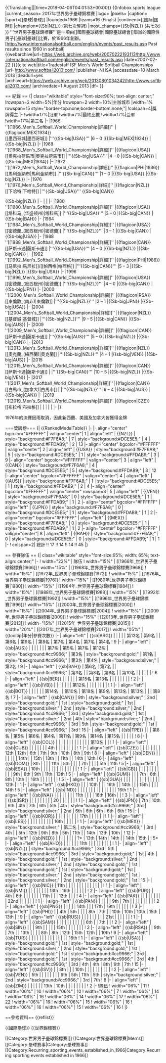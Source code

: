 {{Translating|||time=2018-04-06T04:01:53+00:00}}
{{Infobox sports league
|current_season= 2017年世界男子壘球錦標賽
|logo=
|pixels=
|caption=
|sport=[[壘球|壘球]]
|founded=1966
|teams=16 (Finals)
|continent=[[国际|国际]]
|champion={{Sb|NZL}} (第七次奪冠)
|most_champs={{Sb|NZL}} (共七次)
}}
'''世界男子壘球錦標賽'''是一項由[[國際壘球總會|國際壘球總會]]舉辦的國際性男子[[壘球|壘球]]比賽，於1966年創辦。<ref>[http://www.internationalsoftball.com/english/events/past_results.asp Past results since 1990 in softball] {{webarchive|url=https://web.archive.org/web/20070222193113/http://www.internationalsoftball.com/english/events/past_results.asp |date=2007-02-22 }}</ref><ref name=2013ISF>{{cite web|title=Tradestaff  ISF  Men's  World  Softball  Championships |url=http://www.softball2013.com/ |publisher=NHSA |accessdate=10 March 2013 |deadurl=yes |archiveurl=https://web.archive.org/web/20130801034242/http://www.softball2013.com/ |archivedate=1 August 2013 |df= }}</ref>

== 紀錄 ==
{| class="wikitable" style="font-size:90%; text-align: center;"
!rowspan=2 width=5%|年分
!rowspan=2 width=10%|主辦城市
|width=1% rowspan=15 style="border-top:none;border-bottom:none;"| 
!colspan=4|獎牌得主
|-
!width=17%|冠軍
!width=7%|最終比數
!width=17%|亞軍
!width=17%|第三名
|-
|1966<br>''[[1966_Men's_Softball_World_Championship|詳細]]''
|{{flagicon|MEX|1934}}<br>[[墨西哥城|墨西哥城]]
|'''{{Sb-big|USA}}'''
|6 – 0 
|{{Sb-big|MEX|1934}}
|{{Sb-big|NZL}}
|- 
|1968<br>''[[1968_Men's_Softball_World_Championship|詳細]]''
|{{flagicon|USA}}<br>[[奧克拉荷馬市|奧克拉荷馬市]]
|'''{{Sb-big|USA}}'''
|4 – 0
|{{Sb-big|CAN}}
|{{Sb-big|MEX|1934}}
|-
|1972<br>''[[1972_Men's_Softball_World_Championship|詳細]]''
|{{flagicon|PHI|1936}}<br>[[馬利金納市|馬利金納市]]
|'''{{Sb-big|CAN}}'''
|1 – 0
|{{Sb-big|USA}}
|{{Sb-big|NZL}}
|-
|1976<br>''[[1976_Men's_Softball_World_Championship|詳細]]''
|{{flagicon|NZL}}<br>[[下哈特|下哈特]]
|'''{{Sb-big|USA}}'''
{{Sb-big|CAN}}

{{Sb-big|NZL}}
| – 
|
|
|-
|1980<br>''[[1980_Men's_Softball_World_Championship|詳細]]''
|{{flagicon|USA}}<br>[[塔科马_(华盛顿州)|塔科馬]]
|'''{{Sb-big|USA}}'''
|3 – 0
|{{Sb-big|CAN}}
|{{Sb-big|BAH}}
|- 
|1984<br>''[[1984_Men's_Softball_World_Championship|詳細]]''
|{{flagicon|USA}}<br>[[密德蘭_(密西根州)|密德蘭]]
|'''{{Sb-big|NZL}}'''
|3 – 1
|{{Sb-big|CAN}}
|{{Sb-big|USA}}
|-
|1988<br>''[[1988_Men's_Softball_World_Championship|詳細]]''
|{{flagicon|CAN}}<br>[[萨斯卡通|薩斯卡通]]
|'''{{Sb-big|USA}}'''
|4 – 0
|{{Sb-big|NZL}}
|{{Sb-big|CAN}}
|- 
|1992<br>''[[1992_Men's_Softball_World_Championship|詳細]]''
|{{flagicon|PHI|1986}}<br>[[马尼拉|馬尼拉]]/[[帕西格|帕西格]]
|'''{{Sb-big|CAN}}'''
|5 – 3
|{{Sb-big|NZL}}
|{{Sb-big|USA}}
|-
|1996<br>''[[1996_Men's_Softball_World_Championship|詳細]]''
|{{flagicon|USA}}<br>[[密德蘭_(密西根州)|密德蘭]]
|'''{{Sb-big|NZL}}'''
|4 – 0
|{{Sb-big|CAN}}
|{{Sb-big|JPN}}
|- 
|2000<br>''[[2000_Men's_Softball_World_Championship|詳細]]''
|{{flagicon|RSA}}<br>[[東倫敦_(南非)|東倫敦]]
|'''{{Sb-big|NZL}}'''
|2 – 1
|{{Sb-big|JPN}}
|{{Sb-big|USA}}
|-
|2004<br>''[[2004_Men's_Softball_World_Championship|詳細]]''
|{{flagicon|NZL}}<br>[[基督城|基督城]]
|'''{{Sb-big|NZL}}'''
|9 – 5
|{{Sb-big|CAN}}
|{{Sb-big|AUS}}
|- 
|2009<br>''[[2009_Men's_Softball_World_Championship|詳細]]''
|{{flagicon|CAN}}<br>[[萨斯卡通|薩斯卡通]]
|'''{{Sb-big|AUS}}'''
|5 – 0
|{{Sb-big|NZL}}
|{{Sb-big|CAN}}
|- 
|2013<br>''[[2013_Men's_Softball_World_Championship|詳細]]''
|{{flagicon|NZL}}<br>[[奧克蘭_(紐西蘭)|奧克蘭]]
|'''{{Sb-big|NZL}}'''
|4 – 1
|{{sb-big|VEN}}
|{{Sb-big|AUS}}
|-
|2015<br>''[[2015_Men's_Softball_World_Championship|詳細]]''
|{{flagicon|CAN}}<br>[[萨斯卡通|薩斯卡通]]
|
|'''{{Sb-big|CAN}}'''
|10 – 5
|{{Sb-big|NZL}}
|{{Sb-big|VEN}}
|-
|2017<br>''[[2017_Men's_Softball_World_Championship|詳細]]''
|{{flagicon|CAN}}<br>[[白馬市_(加拿大)|白馬市]]
|
|'''{{Sb-big|NZL}}'''
|6 – 4
|{{Sb-big|AUS}}
|{{Sb-big|CAN}}
|-
|2019<br>''[[2019_Men's_Softball_World_Championship|詳細]]''
|{{flagicon|CZE}}<br>[[布拉格|布拉格]]
|
|
|
|
|
|-
|}

1976年的決賽因雨取消，因此新西蘭、美國及加拿大皆獲得金牌

===獎牌榜===
{| {{RankedMedalTable}}
|-
|- align="center" bgcolor="#FFFFFF"
| valign="center"| 1
| align="left" | {{NZL}}
| style="background:#F7F6A8;" | 7
| style="background:#DCE5E5;" | 4
| style="background:#FFDAB9;" | 2
| 13
|- align="center" bgcolor="#FFFFFF"
| valign="center"| 2
| align="left" | {{USA}}
| style="background:#F7F6A8;" | 5
| style="background:#DCE5E5;" | 1
| style="background:#FFDAB9;" | 3
| 9
|- align="center" bgcolor="#FFFFFF"
| valign="center"| 3
| align="left" | {{CAN}}
| style="background:#F7F6A8;" | 4
| style="background:#DCE5E5;" | 5
| style="background:#FFDAB9;" | 3
| 12
|- align="center" bgcolor="#FFFFFF"
| valign="center"| 4
| align="left" | {{AUS}}
| style="background:#F7F6A8;" | 1
| style="background:#DCE5E5;" | 1
| style="background:#FFDAB9;" | 2
| 4
|- align="center" bgcolor="#FFFFFF"
| valign="center" rowspan=3 | 5
| align="left" | {{VEN}}
| style="background:#F7F6A8;" | 0
| style="background:#DCE5E5;" | 1
| style="background:#FFDAB9;" | 1
| 2
|- align="center" bgcolor="#FFFFFF"
| align="left" | {{JPN}}
| style="background:#F7F6A8;" | 0
| style="background:#DCE5E5;" | 1
| style="background:#FFDAB9;" | 1
| 2
|- align="center" bgcolor="#FFFFFF"
| align="left" | {{MEX}}
| style="background:#F7F6A8;" | 0
| style="background:#DCE5E5;" | 1
| style="background:#FFDAB9;" | 1
| 2
|- align="center" bgcolor="#FFFFFF"
| valign="center"| 8
| align="left" | {{BAH}}
| style="background:#F7F6A8;" | 0
| style="background:#DCE5E5;" | 0
| style="background:#FFDAB9;" | 1
| 1
|-
! colspan=2| 總計 !! 17 !! 14 !! 14 !! 45
|}

== 參賽隊伍 ==
{| class="wikitable" style="font-size:95%; width: 65%; text-align: center;"
|-
! width="22%" | 隊伍
! width="15%" | [[1966年_世界男子壘球錦標賽|1966]]
! width="15%" | [[1968年_世界男子壘球錦標賽|1968]]
! width="15%" | [[1972年_世界男子壘球錦標賽|1972]]
! width="15%" | [[1976年_世界男子壘球錦標賽|1976]]
! width="15%" | [[1980年_世界男子壘球錦標賽|1980]]
! width="15%" | [[1984年_世界男子壘球錦標賽|1984]]
! width="15%" | [[1988年_世界男子壘球錦標賽|1988]]
! width="15%" | [[1992年_世界男子壘球錦標賽|1992]]
! width="15%" | [[1996年_世界男子壘球錦標賽|1996]]
! width="15%" | [[2000年_世界男子壘球錦標賽|2000]]
! width="15%" | [[2004年_世界男子壘球錦標賽|2004]]
! width="15%" | [[2009年_世界男子壘球錦標賽|2009]]
! width="15%" | [[2013年_世界男子壘球錦標賽|2013]]
! width="15%" | [[2015年_世界男子壘球錦標賽|2015]]
! width="20%" | [[2017年_世界男子壘球錦標賽|2017]]
! width="05%" | {{tooltip|年分|參賽次數}}
|-
| align="left" | {{sb|ARG}}
|
|
| 
|
| 第12名
| 第9名
| 
| 第6名
| 第9名
|
| 第8名
| 第7名
| 第4名
| 第7名
| 第4名
! 9
|-
| align="left" | {{sb|AUS}}
| 
| 
| 
| 
| 
| 
| 第7名
| 第5名
| 第7名
| 第12名
| style="background:#cc9966;" | 第3名
| style="background:gold;" | 第1名
| style="background:#cc9966;" | 第3名
| 第4名
| style="background:silver;" | 第2名
! 9
|-
| align="left" | {{sb|BAH}}
| 第6名
| 第7名
| 
| style="background:#cc9966;" | 第3名
| 
| 第8名
| 第6名
| 
| 第10名
|
| 
| 
| 
| 
|
! 6
|-
| align="left" | {{sb|BER}}
|
|
| 
|
| 
| 第15名
| 第13名
| 
|
|
| 
| 
| 
|
| 
! 2
|-
| align="left" | {{sb|IVB}}
|
|
| 
|
| 
| 
| 第12名
| 
|
|
| 
| 
| 
| 
|
! 1
|-
| align="left" | {{sb|BOT}}
|
|
| 
|
| 
| 第14名
| 
| 第10名
| 第18名
| 第9名
| 第13名
| 第13名
| 
| 
| 第8名
! 7
|-
| align="left" | {{sb|CAN}}
| 9th
| style="background:silver;" | 2nd
| style="background:gold;" | 1st
| style="background:gold;" | 1st
| style="background:silver;" | 2nd
| style="background:silver;" | 2nd
| style="background:#cc9966;" | 3rd
| style="background:gold;" | 1st
| style="background:silver;" | 2nd
| 4th
| style="background:silver;" | 2nd
| style="background:#cc9966;" | 3rd
| 5th
| style="background:gold;" | 1st
| style="background:#cc9966;" | 3rd
! 15
|-
| align="left" | {{sb|TPE}}
|
|
| 第8名
| 第5名
| 第6名
| 第4名
| 第11名
| 第9名
| 第14名
| 第15名
| 
| 
| 
|
| 
! 8
|-
| align="left" | {{sb|COL}}
|
|
| 
|
| 
| 
| 
| 
|
|
| 
| 
| 第10名
|
| 
! 1
|-
| align="left" | {{sb|CUB}}
|
|
| 
|
| 
| 
| 4th
| 
|
|
| 
| 
| 
|
| 
! 1
|-
| align="left" | {{sb|CZE}}
|
|
| 
|
| 
| 
| 
| 12th
| 12th
| 6th
| 7th
| 9th
| 10th
| 8th
| 9th
! 8
|-
| align="left" | {{sb|DEN}}
|
|
| 
|
| 
|
| 14th
| 
| 15th
| 13th
| 
| 11th
| 
| 14th
| 12th
! 6
|-
| align="left" | {{sb|DOM}}
| 8th
|
| 
|
| 11th
| 5th
| 
| 
|
| 7th
| 
| 
| 
| 5th
| 11th
! 5
|-
| align="left" | {{sb|ESA}}
| 10th
|
| 
|
| 
| 
| 
| 
|
|
| 
| 
| 
| 
|
! 1
|-
| align="left" | {{sb|GB}}
|
|
| 
|
| 
| 
| 
| 
|
|
| 9th
| 8th
| 9th
| 11th
| 13th
! 5
|-
| align="left" | {{sb|GUM}}
|
|
| 7th
| 6th
| 8th
| 10th
| 
| 16th
|
|
| 
| 
| 
|
| 
! 5
|-
| align="left" | {{sb|GUA}}
|
|
|
|
|
|
|
|
|
|
| 
| 
| 
| 12th
|
! 1
|-
| align="left" | {{sb|HKG}}
|
|
| 10th
|
| 
| 16th
| 
| 14th
|
|
| 15th
| 
| 
| 
| 14th
! 5
|-
| align="left" | {{sb|IND}}
|
|
| 
|
| 
| 
| 
| 
|
|
| 
| 
| 
|
| 16th
! 1
|-
| align="left" | {{sb|INA}}
|
|
| 
|
| 
| 
| 
| 11th
|
|
| 
| 16th
| 16th
|
| 
! 3
|-
| align="left" | {{sb|ISR}}
|
|
| 
|
| 
| 
| 
| 
| 20
|
| 
| 
| 
|
| 
! 1
|-
| align="left" | {{sb|JPN}}
| 7th
| 10th
| 6th
| 4th
| 7th
| 6th
| 5th
| 4th
| style="background:#cc9966;" | 3rd
| style="background:silver;" | 2nd
| 6th
| 6th
| 6th
| 6th
| 6th
! 15
|-
| align="left" | {{sb|KOR}}
|
|
| 
|
| 
| 
| 
| 
| 17th
|
| 
| 
| 
|
| 
! 1
|-
| align="left" | {{sb|LES}}
|
|
| 
|
| 
| 
| 
| 
|
| 16th
| 
| 
| 
|
| 
! 1
|-
| align="left" | {{sb|MEX}}
| style="background:silver;" | 第二名
| style="background:#cc9966;" | 3rd
| 4th
| 
| 5th
| 12th
| 9th
| 8th
| 5th
| 11th
| 
| 14th
| 13th
| 10th
|
! 12
|-
| align="left" | {{sb|NED}}
|
|
| 
|
| 
| 
| 
| ?*
| 13th
| 14th
| 14th
| 
| 14th
| 15th
|
! 5*
|-
| align="left" | {{sb|AHO}}
|
|
| 
|
| 
| 11th
| 
| 
|
|
| 
| 
| 
| 
|
! 1 
|-
| align="left" | {{sb|NZL}}
| style="background:#cc9966;" | 3rd
| 5th
| style="background:#cc9966;" | 3rd
| style="background:gold;" | 1st
| 4th
| style="background:gold;" | 1st
| style="background:silver;" | 2nd
| style="background:silver;" | 2nd
| style="background:gold;" | 1st
| style="background:gold;" | 1st
| style="background:gold;" | 1st
| style="background:silver;" | 2nd
| style="background:gold;" | 1st
| style="background:silver;" | 2nd
| style="background:gold;" | 1st
! 15
|-
| align="left" | {{sb|NIC}}
| 11th
|
| 
|
| 
| 
| 
| 
|
|
| 
| 
| 
| 
|
! 1
|-
| align="left" | {{sb|NMI}}
|
|
| 
|
| 
| 
| 
| 13th
| 16th
|
| 
| 
| 
|
| 
! 2
|-
| align="left" | {{sb|PUR}}
| 4th
| 6th
| 
|
| 
| 
| 
| 
| 11th
|
| 
| 12th
| 
| 
|
! 4
|-
| align="left" | {{sb|PAK}}
|
|
| 
|
| 
| 
| 
| 
| 22nd
|
| 
| 
| 
|
| 
! 1
|-
| align="left" | {{sb|PAN}}
|
|
| 
|
| 9th
| 7th
| 
| 
|
|
| 
| 
| 
|
| 
! 2
|-
| align="left" | {{sb|PNG}}
|
|
| 
|
| 14th
| 
| 
| 17th
| 19th
|
| 
| 
| 
|
| 
! 3
|-
| align="left" | {{sb|PHI}}
| 
| 4th
| 5th
| 
| 
| 
| 8th
| 7th
| 
| 10th
| 10th
| 10th
| 15th
| 13th
|
! 9
|-
| align="left" | {{sb|RUS}}
|
|
| 
|
| 
| 
| 
| 
| 21st
|
| 
| 
| 
|
| 
! 1
|-
| align="left" | {{sb|SAM}}
|
|
| 
|
| 
| 
| 
| 
|
|
| 6th
| 
| 7th
|
| 
! 2
|-
| align="left" | {{sb|SIN}}
|
|
| 9th
|
| 
| 
| 
| 15th
|
|
| 
| 
| 
|
| 
! 2
|-
| align="left" | {{sb|RSA}}
|
| 9th
| 7th
|
| 13th
| 
| 
| 
| 8th
| 8th 
| 12th
| 15th
| 12th
| 
| 10th
! 9
|-
| align="left" | {{sb|TUR}}
|
|
| 
|
| 
| 
| 
| 
|
|
| 
| 
| 
|
| 16th
! 1
|-
| align="left" | {{sb|USA}}
| style="background:gold;" | 1st
| style="background:gold;" | 1st
| style="background:silver;" | 2nd
| style="background:gold;" | 1st
| style="background:gold;" | 1st
| style="background:#cc9966;" | 3rd
| style="background:gold;" | 1st
| style="background:#cc9966;" | 3rd
| 4th
| style="background:#cc9966;" | 3rd
| 4th
| 4th
| 8th
| 9th
| 7th
! 15
|-
| align="left" | {{sb|ISV}}
| 
| 8th
| 
|
| 10th
| 
| 
| 
|
|
| 
| 
| 
| 
|
! 2
|-
| align="left" | {{sb|VEN}}
| 5th
|
| 
|
| 
| 
| 
| 
| 6th
| 5th
| 11th
| 5th
| style="background:silver;" | 2nd
| style="background:#cc9966;" | 3rd
| 7th
! 8
|-
| align="left" | {{sb|ZIM}}
|
|
| 
|
| 
| 13th
| 10th
| 
|
|
| 
| 
| 
|
| 
! 2
|-
!隊伍
! width="06%" | 11
! width="06%" | 10
! width="06%" | 10
! width="06%" | 7
! width="06%" | 14
! width="06%" | 16
! width="06%" | 14
! width="06%" | 17
! width="06%" | 22
! width="06%" | 16
! width="06%" | 15
! width="06%" | 16
! width="06%" | 16
! width="06%" | 15
! width="06%" | 16
!
|}

==參考資料==
{{reflist}}

{{國際壘球}}
{{世界錦標賽}}

[[Category:世界男子壘球錦標賽|]]
[[Category:世界壘球錦標賽|Men's]]
[[Category:壘球賽事|Category:壘球賽事]]
[[Category:Recurring_sporting_events_established_in_1966|Category:Recurring sporting events established in 1966]]